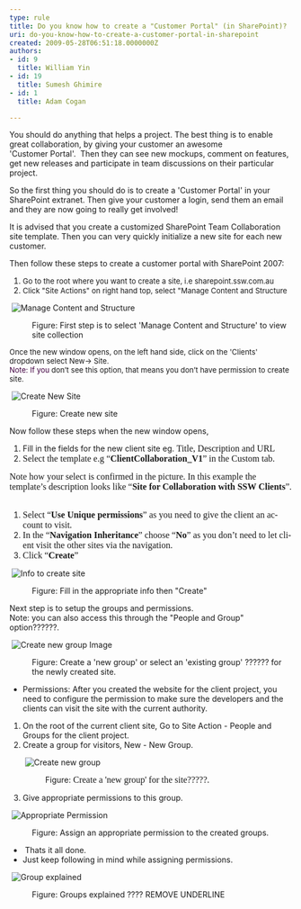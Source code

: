 ```yaml
---
type: rule
title: Do you know how to create a "Customer Portal" (in SharePoint)?
uri: do-you-know-how-to-create-a-customer-portal-in-sharepoint
created: 2009-05-28T06:51:18.0000000Z
authors:
- id: 9
  title: William Yin
- id: 19
  title: Sumesh Ghimire
- id: 1
  title: Adam Cogan

---
```




<span class='intro'> <p>You should do anything that helps a project. The best thing is to enable great collaboration, by giving your customer an awesome 'Customer&#160;Portal'.&#160; Then they can see new mockups, comment on features, get new releases and participate in team discussions on their particular project.</p>
<p>So the first thing you should do is to create a 'Customer Portal' in your SharePoint extranet. Then give your&#160;customer a login,&#160;send them an email and they are now going&#160;to really get involved!</p>
<p>It is advised that you create a customized SharePoint Team Collaboration site template. Then you can very quickly initialize a new site for each new customer.</p>
<p>Then follow these steps to create a customer portal with SharePoint 2007&#58;</p> </span>

<ol>
<li><font size="2">Go to the root where you want to create a site, i.e sharepoint.ssw.com.au</font> 
<li><font size="2">Click &quot;Site Actions&quot; on right hand top, select &quot;Manage Content and Structure</font> </li></ol>
<dl class="goodImage">
<dt>
<p>&#160;<img style="border-bottom&#58;0px solid;border-left&#58;0px solid;border-top&#58;0px solid;border-right&#58;0px solid;" border="0" alt="Manage Content and Structure" src="/Standards/CodeAndApplicationDesign/RulesToBeterSharePoint/PublishingImages/ManageContentAndStructure.jpg" /></p>
<dt>
<dd>Figure&#58; First step is to select 'Manage Content and Structure' to view site collection </dd></dl>
<p><font size="2">Once the new window opens, on the left hand side, click on the 'Clients' dropdown select New-&gt; Site. <br></font><font size="2"><font color="#400040">Note&#58; If you </font>don’t see this option, that means you don’t have permission to create site.</font></p>
<dl class="goodImage">
<dt>
<p>&#160;<img style="border-bottom&#58;0px solid;border-left&#58;0px solid;border-top&#58;0px solid;border-right&#58;0px solid;" border="0" alt="Create New Site" src="/Standards/CodeAndApplicationDesign/RulesToBeterSharePoint/PublishingImages/CreateNewSiteStep1.jpg" /></p>
<dt>
<dd>Figure&#58; Create new site</dd></dl>
<p>Now follow these steps when the new window opens,</p>
<ol>
<li>Fill in the fields for the new client site eg. <span style="font-family&#58;'calibri','sans-serif';font-size&#58;12pt;" lang="EN-AU">Title, Description and URL</span></li>
<li><span style="font-family&#58;'calibri','sans-serif';font-size&#58;12pt;" lang="EN-AU"><span style="font-family&#58;'calibri','sans-serif';font-size&#58;12pt;" lang="EN-AU">Select the template e.g “<b>ClientCollaboration_V1</b>” in the Custom tab.</span></span></li></ol>
<p><span style="font-family&#58;'calibri','sans-serif';font-size&#58;12pt;" lang="EN-AU"><span style="font-family&#58;'calibri','sans-serif';font-size&#58;12pt;" lang="EN-AU"><span style="font-family&#58;'calibri','sans-serif';font-size&#58;12pt;" lang="EN-AU">Note how your select is confirmed in the picture. In this example the template’s description looks like “<b>Site for Collaboration with SSW Clients</b>”.<br><br></span></span></span></p>
<ol>
<li><span style="font-family&#58;'calibri','sans-serif';font-size&#58;12pt;" lang="EN-AU"><span style="font-family&#58;'calibri','sans-serif';font-size&#58;12pt;" lang="EN-AU"><span style="font-family&#58;'calibri','sans-serif';font-size&#58;12pt;" lang="EN-AU"><span style="font-family&#58;'calibri','sans-serif';font-size&#58;12pt;" lang="EN-AU">Select “<b>Use Unique permissions</b>” as you need to give the client an account to visit.</span></span></span></span></li>
<li><span style="font-family&#58;'calibri','sans-serif';font-size&#58;12pt;" lang="EN-AU"><span style="font-family&#58;'calibri','sans-serif';font-size&#58;12pt;" lang="EN-AU"><span style="font-family&#58;'calibri','sans-serif';font-size&#58;12pt;" lang="EN-AU"><span style="font-family&#58;'calibri','sans-serif';font-size&#58;12pt;" lang="EN-AU"><span style="font-family&#58;'calibri','sans-serif';font-size&#58;12pt;" lang="EN-AU">In the “<b>Navigation Inheritance</b>” <span style="font-family&#58;'calibri','sans-serif';font-size&#58;12pt;" lang="EN-AU"><span style="font-family&#58;'calibri','sans-serif';font-size&#58;12pt;" lang="EN-AU"><span style="font-family&#58;'calibri','sans-serif';font-size&#58;12pt;" lang="EN-AU"><span style="font-family&#58;'calibri','sans-serif';font-size&#58;12pt;" lang="EN-AU"><span style="font-family&#58;'calibri','sans-serif';font-size&#58;12pt;" lang="EN-AU">choose&#160;“<b>No</b>” </span></span></span></span></span>as you don’t need to let client visit the other sites via the navigation. </span></span></span></span></span></li>
<li><span style="font-family&#58;'calibri','sans-serif';font-size&#58;12pt;" lang="EN-AU"><span style="font-family&#58;'calibri','sans-serif';font-size&#58;12pt;" lang="EN-AU"><span style="font-family&#58;'calibri','sans-serif';font-size&#58;12pt;" lang="EN-AU"><span style="font-family&#58;'calibri','sans-serif';font-size&#58;12pt;" lang="EN-AU"><span style="font-family&#58;'calibri','sans-serif';font-size&#58;12pt;" lang="EN-AU"><span style="font-family&#58;'calibri','sans-serif';font-size&#58;12pt;" lang="EN-AU">Click “<strong>Create</strong>” </span></span></span></span></span></span></li></ol>
<dl class="goodImage">
<dt>
<p>&#160;<img style="border-bottom&#58;0px solid;border-left&#58;0px solid;border-top&#58;0px solid;border-right&#58;0px solid;" border="0" alt="Info to create site" src="/Standards/CodeAndApplicationDesign/RulesToBeterSharePoint/PublishingImages/CreateNewSiteStep2.jpg" /></p>
<dt>
<dd>Figure&#58; Fill in the appropriate info then &quot;Create&quot;</dd></dl>
<p>Next step is to setup the groups and permissions. <br>Note&#58; you can also access this through the &quot;People and Group&quot; option??????.&#160;</p>
<dl class="goodImage">
<dt>
<p>&#160;<img style="border-bottom&#58;0px solid;border-left&#58;0px solid;border-top&#58;0px solid;border-right&#58;0px solid;" border="0" alt="Create new group Image" src="/Standards/CodeAndApplicationDesign/RulesToBeterSharePoint/PublishingImages/CreateNewSiteSetPermissionStep1.jpg" /></p>
<dt>
<dd>Figure&#58; Create a 'new group' or select an 'existing group' ?????? for the newly created site.</dd></dl>
<ul>
<li>Permissions&#58; After you created the website for the client project, you need to configure the permission to make sure the developers and the clients can visit the site with the current authority.</li></ul>
<ol>
<li>On the root of the current client site, Go to Site Action - People and Groups for the client project.</li>
<li>Create a group for visitors, New - New Group.</li>
<dl class="goodImage">
<dt>
<p>&#160;<img style="border-bottom&#58;0px solid;border-left&#58;0px solid;border-top&#58;0px solid;border-right&#58;0px solid;" border="0" alt="Create new group" src="/Standards/CodeAndApplicationDesign/RulesToBeterSharePoint/PublishingImages/CreateNewSiteSetPermissionStep3.jpg" /></p>
<dt>
<dd>Figure&#58; <span style="font-family&#58;'calibri','sans-serif';font-size&#58;12pt;" lang="EN-AU">Create a 'new group' for the site?????.</span></dd></dl>
<li>Give appropriate permissions to this group.</li></ol>
<dl class="goodImage">
<dt>
<p>&#160;<img style="border-bottom&#58;0px solid;border-left&#58;0px solid;border-top&#58;0px solid;border-right&#58;0px solid;" border="0" alt="Appropriate Permission" src="/Standards/CodeAndApplicationDesign/RulesToBeterSharePoint/PublishingImages/CreateNewSiteSetPermissionStep4.jpg" /></p>
<dt>
<dd>Figure&#58; Assign an appropriate permission to the created groups.</dd></dl>
<ul>
<li>&#160;Thats it all done.</li>
<li>Just keep following in mind while assigning permissions.</li></ul>
<dl class="goodImage">
<dt>
<p>&#160;<img style="border-bottom&#58;0px solid;border-left&#58;0px solid;border-top&#58;0px solid;border-right&#58;0px solid;" border="0" alt="Group explained" src="/Standards/CodeAndApplicationDesign/RulesToBeterSharePoint/PublishingImages/AdditionalInfo.jpg" /></p>
<dt>
<dd>Figure&#58; Groups explained ???? REMOVE UNDERLINE</dd></dl>


